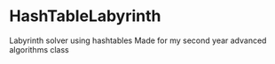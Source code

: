 # HashTableLabyrinth
Labyrinth solver using hashtables
Made for my second year advanced algorithms class
